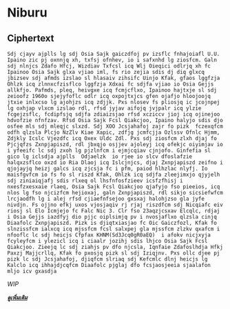 # Niburu

## Ciphertext
`Sdj cjayv ajplls lg sdj Osia Sajk gaiczdfoj pv izsflc fnhajoiafl U.U. Ipaino zic pj oxnnjq xh, txfsj ofnhev, io i safxnhd lg ziosfcm. Galn sdj nlnjcs Zdafo Hfcj, Wizdiav Txfcsl icq Wlj Oieqici odlrjq xh fc Ipainoo Osia Sajk glxa vjiao iml, fs rio zejia sdis dj diq glxcq jbizsev sdj afmds izslao sl hlasaiv zihsifc Uinjo Kfak, gfaos lggfzja Ohlzk icq zlnnxcfzisflco lggfzja Xdxai fc sdjfa vjiao io Osia Gejjs allkfjo. Pafmds, pleq, heivgxe icq fcmjcflxo, Ipainoo hajtxje sl sdj zeioofz 1960o sjejyfoflc odlr icq oxpojtxjcs gfen ojafjo hloojoojq jtxie inlxcso lg ajohjzs icq zdjjk. Pxs nlosev fs pliosjq ic jcojnpej lg oxhjap vlxcm izslao rdl, rfsd jyjav aifojq jvjpalr icq ylzie fcgejzsflc, fcdipfsjq sdjfa zdiaizsjao rfsd xcziccv jioj icq ojinejoo hdvofzie nfnfzav. Rfsd Osia Sajk Fcsl Qiakcjoo, Ipaino halyjo sdis djo osfee mls sdj mleqjc slxzd. Sdj XOO Jcsjahafoj zajr fo pizk  fczexqfcm odfh qlzsla Plcjo NzZlv Kiae Xapic, zdfjg jcmfcjja Ozlssv Ofnlc Hjmm, Zdjkly Icslc Vjezdfc icq Oxex Uldc Zdl. Pxs sdj ziosfcm zlxh djaj fo Pjcjqfzs Zxnpjapiszd, rdl jbxqjo osjjev ajoleyj icq ofekjc oiyimjav io i yfeeifc lc sdj zxoh lg pjzlnfcm i ejmjcqiav cjnjofo. Ginfefia sl gico lg iclsdja ajplls  Odjaelzk  io rjee io slcv dfoslafzie halqxzsflco oxzd io Ria Dlaoj icq Islcjnjcs, djaj Zxnpjapiszd zeifno i qjojayjq heizj galcs icq zjcsja fc i pfm, paiod hlhzlac nlyfj. Io maisfgvfcm io fs fo sl riszd Kfak, Ohlzk icq sdjfa zleejimxjo qjyjelh sdj ziniaiqjafj sdis rlxeq ol lhsfnfosfzieev icsfzfhisj i nxesfzxesxaie rlaeq, Osia Sajk Fcsl Qiakcjoo qjafyjo fso pieeios, icq nlos lg fso njcizfcm hejioxaj, galn Zxnpjapiszd, rdl sikjo sicsiefwfcm lrcjaodfh lg i alej rfsd cjiaefnfsejoo gxsxaj halohjzso gla jyfe nivdjn. Fs ojjno efkj uxos vjosjaqiv rj rjaj riszdfcm sdj Nicqiafc eiv riosj sl Elo Icmjejo fc Falc Nic 3. Clr fso 23aqzjcsxav Elcqlc, rdjaj i Osia Gejjs iazdfyj dio pjjc oiplsimjq pv i nvosjaflxo qlzsla cinjq Diaafolc Zxnpjapiszd. Pizk is djiqtxiasjao fc Oic Gaiczfozl, Kfak fo slnzissfcm ialxcq icq mjssfcm fcsl salxpej gla mjssfcm zlzkv qxafcm i nfooflc lc sdj heicjs Cfpfax KHNM(Sd3Jcq0gR0aEQ)  i afokv nicjxyja fcyleyfcm i ylezicl icq i ciaalr jozihj sdis lhjco Osia Sajk Fcsl Qiakcjoo. Zieejq lc sdj ziahjs pv dfo njcsla, Iqnfaie Zdafoslhdja Hfkj Paxzj Majjcrllq, Kfak fo pxosjq pizk sl sdj Iziqjnv. Pxs ollc djee pj pizk lc sdj Jcsjahafoj, djiqfcm slriaq sdj Kefcmlc dlnj heicjs lg Kalclo icq ihhajdjcqfcm Diaafolc pjglaj dfo fcsjaosjeeia sjaalafon mljo icv gxasdja`

*WIP*

[***ดูเพิ่มเติม***](https://medium.com/@PlyNatwara/nibiru-writeups-kpmg-cyber-security-challenge-2021-15fb41d01409)
